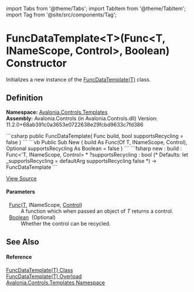 import Tabs from '@theme/Tabs'; 
import TabItem from '@theme/TabItem'; 
import Tag from '@site/src/components/Tag'; 

# FuncDataTemplate&lt;T&gt;(Func&lt;T, INameScope, Control&gt;, Boolean) Constructor


Initializes a new instance of the <a href="T_Avalonia_Controls_Templates_FuncDataTemplate_1">FuncDataTemplate(T)</a> class.



## Definition
**Namespace:** <a href="N_Avalonia_Controls_Templates">Avalonia.Controls.Templates</a>  
**Assembly:** Avalonia.Controls (in Avalonia.Controls.dll) Version: 11.2.0+68ab391c0a3653e0722638e29fcbd9633c7fd386

<Tabs groupId="api-code-preview">
<TabItem value="csharp" label="C#">
```csharp
public FuncDataTemplate(
	Func<T, INameScope, Control?> build,
	bool supportsRecycling = false
)
```
</TabItem>
<TabItem value="vb" label="VB">
```vb
Public Sub New ( 
	build As Func(Of T, INameScope, Control),
	Optional supportsRecycling As Boolean = false
)
```
</TabItem>
<TabItem value="fsharp" label="F#">
```fsharp
new : 
        build : Func<'T, INameScope, Control> * 
        ?supportsRecycling : bool 
(* Defaults:
        let _supportsRecycling = defaultArg supportsRecycling false
*)
-> FuncDataTemplate
```
</TabItem>
</Tabs>



<a href="https://github.com/AvaloniaUI/Avalonia/tree/master/srcAvalonia.Controls/Templates/FuncDataTemplate%601.cs#L20" title="View the source code">View Source</a>



#### Parameters
<dl><dt>  <a href="https://learn.microsoft.com/dotnet/api/system.func-3" target="_blank" rel="noopener noreferrer">Func</a>(<a href="T_Avalonia_Controls_Templates_FuncDataTemplate_1">T</a>, INameScope, <a href="T_Avalonia_Controls_Control">Control</a>)</dt><dd>A function which when passed an object of <em>T</em> returns a control.</dd><dt>  <a href="https://learn.microsoft.com/dotnet/api/system.boolean" target="_blank" rel="noopener noreferrer">Boolean</a>  (Optional)</dt><dd>Whether the control can be recycled.</dd></dl>

## See Also


#### Reference
<a href="T_Avalonia_Controls_Templates_FuncDataTemplate_1">FuncDataTemplate(T) Class</a>  
<a href="Overload_Avalonia_Controls_Templates_FuncDataTemplate_1__ctor">FuncDataTemplate(T) Overload</a>  
<a href="N_Avalonia_Controls_Templates">Avalonia.Controls.Templates Namespace</a>  
